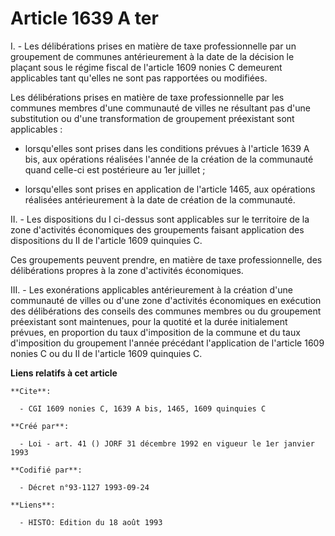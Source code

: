 # Article 1639 A ter

I. - Les délibérations prises en matière de taxe professionnelle par un groupement de communes antérieurement à la date de la
décision le plaçant sous le régime fiscal de l'article 1609 nonies C demeurent applicables tant qu'elles ne sont pas
rapportées ou modifiées.

Les délibérations prises en matière de taxe professionnelle par les communes membres d'une communauté de villes ne résultant
pas d'une substitution ou d'une transformation de groupement préexistant sont applicables :

- lorsqu'elles sont prises dans les conditions prévues à l'article 1639 A bis, aux opérations réalisées l'année de la
création de la communauté quand celle-ci est postérieure au 1er juillet ;

- lorsqu'elles sont prises en application de l'article 1465, aux opérations réalisées antérieurement à la date de création de
la communauté.

II. - Les dispositions du I ci-dessus sont applicables sur le territoire de la zone d'activités économiques des groupements
faisant application des dispositions du II de l'article 1609 quinquies C.

Ces groupements peuvent prendre, en matière de taxe professionnelle, des délibérations propres à la zone d'activités
économiques.

III. - Les exonérations applicables antérieurement à la création d'une communauté de villes ou d'une zone d'activités
économiques en exécution des délibérations des conseils des communes membres ou du groupement préexistant sont maintenues,
pour la quotité et la durée initialement prévues, en proportion du taux d'imposition de la commune et du taux d'imposition du
groupement l'année précédant l'application de l'article 1609 nonies C ou du II de l'article 1609 quinquies C.

**Liens relatifs à cet article**

	**Cite**:

	  - CGI 1609 nonies C, 1639 A bis, 1465, 1609 quinquies C

	**Créé par**:

	  - Loi - art. 41 () JORF 31 décembre 1992 en vigueur le 1er janvier 1993

	**Codifié par**:

	  - Décret n°93-1127 1993-09-24

	**Liens**:

	  - HISTO: Edition du 18 août 1993
